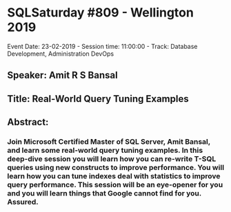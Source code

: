 # SQLSaturday #809 - Wellington 2019
Event Date: 23-02-2019 - Session time: 11:00:00 - Track: Database Development, Administration  DevOps
## Speaker: Amit R S Bansal
## Title: Real-World Query Tuning Examples
## Abstract:
### Join Microsoft Certified Master of SQL Server, Amit Bansal, and learn some real-world query tuning examples. In this deep-dive session you will learn how you can re-write T-SQL queries using new constructs to improve performance. You will learn how you can tune indexes  deal with statistics to improve query performance. This session will be an eye-opener for you and you will learn things that Google cannot find for you. Assured.
